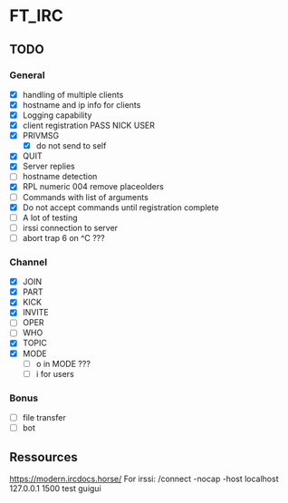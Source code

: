 # FT_IRC

## TODO
### General

- [x] handling of multiple clients
- [x] hostname and ip info for clients
- [x] Logging capability
- [x] client registration PASS NICK USER
- [x] PRIVMSG
	- [x] do not send to self
- [x] QUIT
- [x] Server replies
- [ ] hostname detection
- [x] RPL numeric 004 remove placeolders
- [ ] Commands with list of arguments
- [x] Do not accept commands until registration complete
- [ ] A lot of testing
- [ ] irssi connection to server
- [ ] abort trap 6 on ^C ???

### Channel

- [x] JOIN
- [x] PART
- [x] KICK
- [x] INVITE
- [ ] OPER
- [ ] WHO
- [x] TOPIC
- [x] MODE
	- [ ] o in MODE ???
	- [ ] i for users

### Bonus

- [ ] file transfer
- [ ] bot

## Ressources

https://modern.ircdocs.horse/
For irssi:
/connect -nocap -host localhost 127.0.0.1 1500 test guigui
